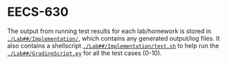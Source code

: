 # EECS-630

The output from running test results for each lab/homework is stored in [`./Lab##/Implementation/`](./Lab01/Implementation/), 
which contains any generated output/log files. It also contains a shellscript [`./Lab##/Implementation/test.sh`](./Lab01/Implementation/test.sh)
to help run the [`./Lab##/GradingScript.py`](./Lab01/GradingScript.py) for all the test cases (0-10).
